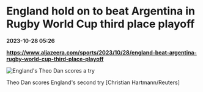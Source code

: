 # England hold on to beat Argentina in Rugby World Cup third place playoff

**2023-10-28 05:26**

**https://www.aljazeera.com/sports/2023/10/28/england-beat-argentina-rugby-world-cup-third-place-playoff**

![England's Theo Dan scores a try](https://www.aljazeera.com/wp-content/uploads/2023/10/2023-10-27T210646Z_758464991_UP1EJAR1MN8WQ_RTRMADP_3_RUGBY-UNION-WORLDCUP-ARG-ENG-1698466703.jpg?resize=770%2C513&quality=80)

Theo Dan scores England's second try \[Christian Hartmann/Reuters\]